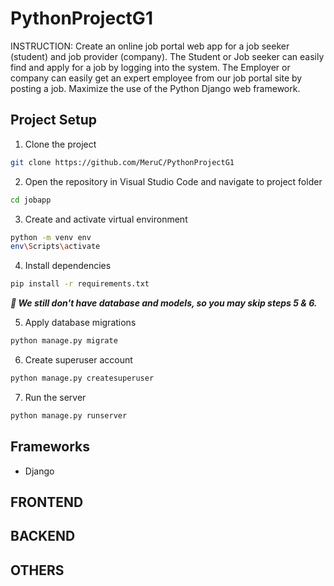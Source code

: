 # PythonProjectG1

INSTRUCTION: Create an online job portal web app for a job seeker (student) and job provider (company). The Student or Job seeker can easily find and apply for a job by logging into the system. The Employer or company can easily get an expert employee from our job portal site by posting a job. Maximize the use of the Python Django web framework.

## Project Setup

1. Clone the project
```bash
git clone https://github.com/MeruC/PythonProjectG1
```
2. Open the repository in Visual Studio Code and navigate to project folder
```bash
cd jobapp
```
3. Create and activate virtual environment
```bash
python -m venv env
env\Scripts\activate
```
4. Install dependencies
```bash
pip install -r requirements.txt
```
***📌 We still don't have database and models, so you may skip steps 5 & 6.***

5. Apply database migrations
```bash
python manage.py migrate
```
6. Create superuser account
```bash
python manage.py createsuperuser
```
7. Run the server
```bash
python manage.py runserver
```

## Frameworks
 - Django

## FRONTEND

## BACKEND

## OTHERS
